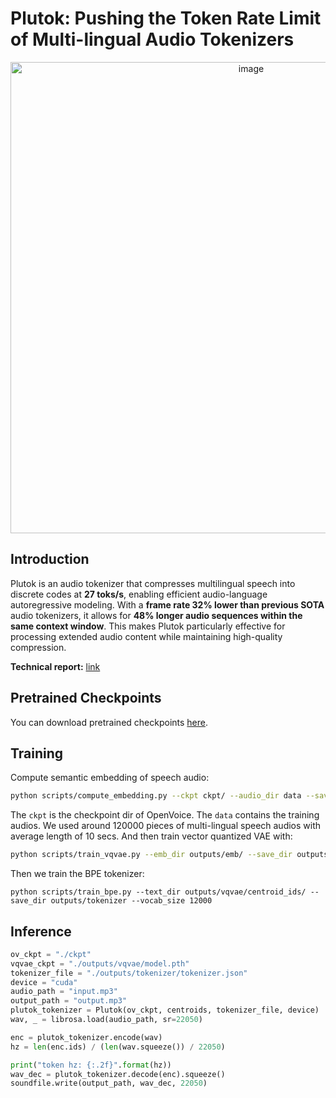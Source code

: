 # Plutok: Pushing the Token Rate Limit of Multi-lingual Audio Tokenizers

<center>
    <img width="754" alt="image" src="https://github.com/user-attachments/assets/46f780aa-8d82-4f23-aae7-fdc40f3750dc" />
</center>

## Introduction
Plutok is an audio tokenizer that compresses multilingual speech into discrete codes at **27 toks/s**, enabling efficient audio-language autoregressive modeling. With a **frame rate 32% lower than previous SOTA** audio tokenizers, it allows for **48% longer audio sequences within the same context window**. This makes Plutok particularly effective for processing extended audio content while maintaining high-quality compression.

**Technical report:** [link](https://twisty-oval-d44.notion.site/Plutok-Pushing-the-Token-Rate-Limit-of-Multi-lingual-Audio-Tokenizers-179c58cbbfe280ec96c1d750609b3da2)

## Pretrained Checkpoints
You can download pretrained checkpoints [here](https://github.com/Zengyi-Qin/plutok/releases/download/v0.1/pretrained.zip).

## Training
Compute semantic embedding of speech audio:
```bash
python scripts/compute_embedding.py --ckpt ckpt/ --audio_dir data --save_dir outputs --nproc 32
```
The `ckpt` is the checkpoint dir of OpenVoice. The `data` contains the training audios. We used around 120000 pieces of multi-lingual speech audios with average length of 10 secs. And then train vector quantized VAE with:
```bash
python scripts/train_vqvae.py --emb_dir outputs/emb/ --save_dir outputs/vqvae
```
Then we train the BPE tokenizer:
```
python scripts/train_bpe.py --text_dir outputs/vqvae/centroid_ids/ --save_dir outputs/tokenizer --vocab_size 12000
```

## Inference
```python
ov_ckpt = "./ckpt"
vqvae_ckpt = "./outputs/vqvae/model.pth"
tokenizer_file = "./outputs/tokenizer/tokenizer.json"
device = "cuda"
audio_path = "input.mp3" 
output_path = "output.mp3"
plutok_tokenizer = Plutok(ov_ckpt, centroids, tokenizer_file, device)
wav, _ = librosa.load(audio_path, sr=22050)

enc = plutok_tokenizer.encode(wav)
hz = len(enc.ids) / (len(wav.squeeze()) / 22050)

print("token hz: {:.2f}".format(hz))
wav_dec = plutok_tokenizer.decode(enc).squeeze()
soundfile.write(output_path, wav_dec, 22050)
```

